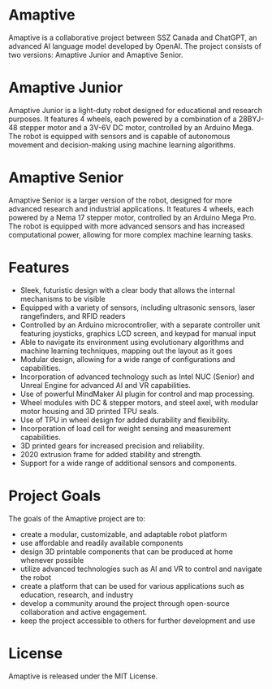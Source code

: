 # Amaptive
Amaptive is a collaborative project between SSZ Canada and ChatGPT, an advanced AI language model developed by OpenAI. The project consists of two versions: Amaptive Junior and Amaptive Senior.

# Amaptive Junior
Amaptive Junior is a light-duty robot designed for educational and research purposes. It features 4 wheels, each powered by a combination of a 28BYJ-48 stepper motor and a 3V-6V DC motor, controlled by an Arduino Mega. The robot is equipped with sensors and is capable of autonomous movement and decision-making using machine learning algorithms.

# Amaptive Senior
Amaptive Senior is a larger version of the robot, designed for more advanced research and industrial applications. It features 4 wheels, each powered by a Nema 17 stepper motor, controlled by an Arduino Mega Pro. The robot is equipped with more advanced sensors and has increased computational power, allowing for more complex machine learning tasks.

# Features
- Sleek, futuristic design with a clear body that allows the internal mechanisms to be visible
- Equipped with a variety of sensors, including ultrasonic sensors, laser rangefinders, and RFID readers
- Controlled by an Arduino microcontroller, with a separate controller unit featuring joysticks, graphics LCD screen, and keypad for manual input
- Able to navigate its environment using evolutionary algorithms and machine learning techniques, mapping out the layout as it goes
- Modular design, allowing for a wide range of configurations and capabilities.
- Incorporation of advanced technology such as Intel NUC (Senior) and Unreal Engine for advanced AI and VR capabilities.
- Use of powerful MindMaker AI plugin for control and map processing.
- Wheel modules with DC & stepper motors, and steel axel, with modular motor housing and 3D printed TPU seals.
- Use of TPU in wheel design for added durability and flexibility.
- Incorporation of load cell for weight sensing and measurement capabilities.
- 3D printed gears for increased precision and reliability.
- 2020 extrusion frame for added stability and strength.
- Support for a wide range of additional sensors and components.

# Project Goals
The goals of the Amaptive project are to:

- create a modular, customizable, and adaptable robot platform
- use affordable and readily available components
- design 3D printable components that can be produced at home whenever possible
- utilize advanced technologies such as AI and VR to control and navigate the robot
- create a platform that can be used for various applications such as education, research, and industry
- develop a community around the project through open-source collaboration and active engagement.
- keep the project accessible to others for further development and use


# License
Amaptive is released under the MIT License.
